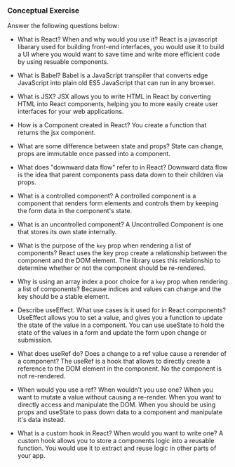 ### Conceptual Exercise

Answer the following questions below:

- What is React? When and why would you use it?
React is a javascript libarary used for building front-end interfaces, you would use it to build a UI where you would want to save time 
and write more efficient code by using resuable components.

- What is Babel?
Babel is a JavaScript transpiler that converts edge JavaScript into plain old ES5 JavaScript that can run in any browser. 


- What is JSX?
JSX allows you to write HTML in React by converting HTML into React components, helping you to more easily create user interfaces for your web applications.


- How is a Component created in React?
You create a function that returns the jsx component.


- What are some difference between state and props?
State can change, props are immutable once passed into a component.

- What does "downward data flow" refer to in React?
Downward data flow is the idea that parent components pass data down to their children via props. 


- What is a controlled component?
A controlled component is a component that renders form elements and controls them by keeping the form data in the component's state.


- What is an uncontrolled component?
A Uncontrolled Component is one that stores its own state internally.

- What is the purpose of the `key` prop when rendering a list of components?
 React uses the key prop create a relationship between the component and the DOM element. The library uses this relationship to determine whether or not the component should be re-rendered.

- Why is using an array index a poor choice for a `key` prop when rendering a list of components?
Because indices and values can change and the key should be a stable element.


- Describe useEffect.  What use cases is it used for in React components?
UseEffect allows you to set a value, and gives you a function to update the state of the value in a component.  You can use useState to hold the state of the values in a form and update the form upon change or submission.

- What does useRef do?  Does a change to a ref value cause a rerender of a component?
The useRef is a hook that allows to directly create a reference to the DOM element in the component.  No the component is not re-rendered.

- When would you use a ref? When wouldn't you use one?
When you want to mutate a value without causing a re-render.  When you want to directly access and manipulate the DOM.  When you should be using props and useState to pass down data to a component and manipulate it's data instead.


- What is a custom hook in React? When would you want to write one?
A custom hook allows you to store a components logic into a reusable function.  You would use it to extract and reuse logic in other parts of your app.